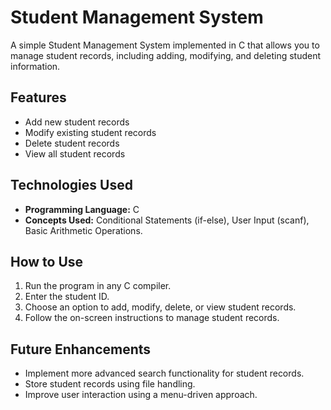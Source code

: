 # Student Management System

A simple Student Management System implemented in C that allows you to manage student records, including adding, modifying, and deleting student information.

## Features

- Add new student records
- Modify existing student records
- Delete student records
- View all student records

## Technologies Used

- **Programming Language:** C
- **Concepts Used:** Conditional Statements (if-else), User Input (scanf), Basic Arithmetic Operations.

## How to Use

1. Run the program in any C compiler.
2. Enter the student ID.
3. Choose an option to add, modify, delete, or view student records.
4. Follow the on-screen instructions to manage student records.


## Future Enhancements

- Implement more advanced search functionality for student records.
- Store student records using file handling.
- Improve user interaction using a menu-driven approach.
